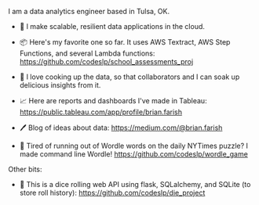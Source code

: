 I am a data analytics engineer based in Tulsa, OK.

- 💪 I make scalable, resilient data applications in the cloud. 
- 📦 Here's my favorite one so far. It uses AWS Textract, AWS Step Functions, and several Lambda functions: https://github.com/codeslp/school_assessments_proj
- 🍲 I love cooking up the data, so that collaborators and I can soak up delicious insights from it.
- 📈 Here are reports and dashboards I've made in Tableau:  https://public.tableau.com/app/profile/brian.farish
- 🖊️ Blog of ideas about data:  https://medium.com/@brian.farish

- 🧩 Tired of running out of Wordle words on the daily NYTimes puzzle? I made command line Wordle! https://github.com/codeslp/wordle_game

Other bits:
- 🎲 This is a dice rolling web API using flask, SQLalchemy, and SQLite (to store roll history):
https://github.com/codeslp/die_project
